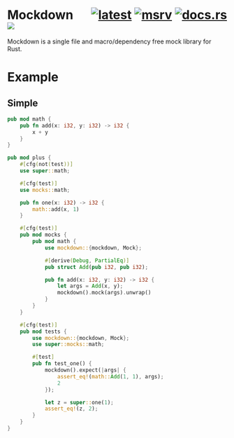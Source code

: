 # Mockdown &emsp; [![latest]][crates.io] [![msrv]][crates.io] [![docs.rs]][docs.rs/mockdown] ![][build]

Mockdown is a single file and macro/dependency free mock library for Rust.

# Example

## Simple

```rust
pub mod math {
    pub fn add(x: i32, y: i32) -> i32 {
        x + y
    }
}

pub mod plus {
    #[cfg(not(test))]
    use super::math;

    #[cfg(test)]
    use mocks::math;

    pub fn one(x: i32) -> i32 {
        math::add(x, 1)
    }

    #[cfg(test)]
    pub mod mocks {
        pub mod math {
            use mockdown::{mockdown, Mock};

            #[derive(Debug, PartialEq)]
            pub struct Add(pub i32, pub i32);

            pub fn add(x: i32, y: i32) -> i32 {
                let args = Add(x, y);
                mockdown().mock(args).unwrap()
            }
        }
    }

    #[cfg(test)]
    pub mod tests {
        use mockdown::{mockdown, Mock};
        use super::mocks::math;

        #[test]
        pub fn test_one() {
            mockdown().expect(|args| {
                assert_eq!(math::Add(1, 1), args);
                2
            });

            let z = super::one(1);
            assert_eq!(z, 2);
        }
    }
}
```

[latest]: https://img.shields.io/crates/v/mockdown.svg
[crates.io]: https://crates.io/crates/mockdown
[msrv]: https://img.shields.io/crates/msrv/mockdown
[docs.rs]: https://img.shields.io/docsrs/mockdown?label=docs.rs
[docs.rs/mockdown]: https://docs.rs/mockdown/
[build]: https://github.com/fmierlo/mockdown/workflows/test/badge.svg

